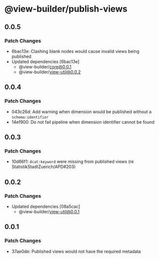 # @view-builder/publish-views

## 0.0.5

### Patch Changes

- 6bac13e: Clashing blank nodes would cause invalid views being published
- Updated dependencies [6bac13e]
  - @view-builder/core@0.0.1
  - @view-builder/view-util@0.0.2

## 0.0.4

### Patch Changes

- 043c26d: Add warning when dimension would be published without a `schema:identifier`
- 14ef900: Do not fail pipeline when dimension identifier cannot be found

## 0.0.3

### Patch Changes

- 10d66f1: `dcat:keyword` were missing from published views (re StatistikStadtZuerich/APD#203)

## 0.0.2

### Patch Changes

- Updated dependencies [08a5cac]
  - @view-builder/view-util@0.0.1

## 0.0.1

### Patch Changes

- 37ae0de: Published views would not have the required metadata
